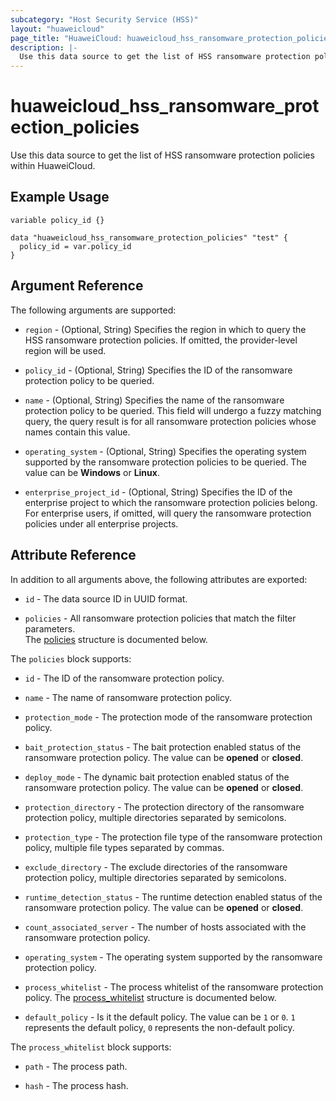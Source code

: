 ```yaml
---
subcategory: "Host Security Service (HSS)"
layout: "huaweicloud"
page_title: "HuaweiCloud: huaweicloud_hss_ransomware_protection_policies"
description: |-
  Use this data source to get the list of HSS ransomware protection policies within HuaweiCloud.
---
```


# huaweicloud_hss_ransomware_protection_policies

Use this data source to get the list of HSS ransomware protection policies within HuaweiCloud.

## Example Usage

```hcl
variable policy_id {}

data "huaweicloud_hss_ransomware_protection_policies" "test" {
  policy_id = var.policy_id
}
```

## Argument Reference

The following arguments are supported:

* `region` - (Optional, String) Specifies the region in which to query the HSS ransomware protection policies.
  If omitted, the provider-level region will be used.

* `policy_id` - (Optional, String) Specifies the ID of the ransomware protection policy to be queried.

* `name` - (Optional, String) Specifies the name of the ransomware protection policy to be queried.
  This field will undergo a fuzzy matching query, the query result is for all ransomware protection policies whose names
  contain this value.

* `operating_system` - (Optional, String) Specifies the operating system supported by the ransomware protection policies
  to be queried. The value can be **Windows** or **Linux**.

* `enterprise_project_id` - (Optional, String) Specifies the ID of the enterprise project to which the ransomware
  protection policies belong. For enterprise users, if omitted, will query the ransomware protection policies under all
  enterprise projects.

## Attribute Reference

In addition to all arguments above, the following attributes are exported:

* `id` - The data source ID in UUID format.

* `policies` - All ransomware protection policies that match the filter parameters.  
  The [policies](#hss_ransomware_protection_policies) structure is documented below.

<a name="hss_ransomware_protection_policies"></a>
The `policies` block supports:

* `id` - The ID of the ransomware protection policy.

* `name` - The name of ransomware protection policy.

* `protection_mode` - The protection mode of the ransomware protection policy.

* `bait_protection_status` - The bait protection enabled status of the ransomware protection policy.
  The value can be **opened** or **closed**.

* `deploy_mode` - The dynamic bait protection enabled status of the ransomware protection policy.
  The value can be **opened** or **closed**.

* `protection_directory` - The protection directory of the ransomware protection policy, multiple directories separated
  by semicolons.

* `protection_type` - The protection file type of the ransomware protection policy, multiple file types separated by
  commas.

* `exclude_directory` - The exclude directories of the ransomware protection policy, multiple directories separated by
  semicolons.

* `runtime_detection_status` - The runtime detection enabled status of the ransomware protection policy.
  The value can be **opened** or **closed**.

* `count_associated_server` - The number of hosts associated with the ransomware protection policy.

* `operating_system` - The operating system supported by the ransomware protection policy.

* `process_whitelist` - The process whitelist of the ransomware protection policy.
  The [process_whitelist](#hss_ransomware_process_whitelist) structure is documented below.

* `default_policy` - Is it the default policy.
  The value can be `1` or `0`. `1` represents the default policy, `0` represents the non-default policy.

<a name="hss_ransomware_process_whitelist"></a>
The `process_whitelist` block supports:

* `path` - The process path.

* `hash` - The process hash.
